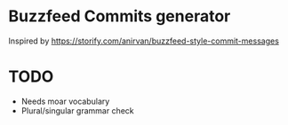 # Buzzfeed Commits generator

Inspired by https://storify.com/anirvan/buzzfeed-style-commit-messages

# TODO

  * Needs moar vocabulary
  * Plural/singular grammar check
